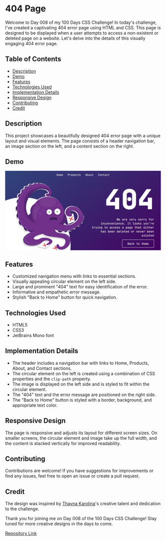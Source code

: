 # 404 Page

Welcome to Day 008 of my 100 Days CSS Challenge! In today's challenge, I've created a captivating 404 error page using HTML and CSS. This page is designed to be displayed when a user attempts to access a non-existent or deleted page on a website. Let's delve into the details of this visually engaging 404 error page.

## Table of Contents

- [Description](#description)
- [Demo](#demo)
- [Features](#features)
- [Technologies Used](#technologies-used)
- [Implementation Details](#implementation-details)
- [Responsive Design](#responsive-design)
- [Contributing](#contributing)
- [Credit](#credit)

## Description

This project showcases a beautifully designed 404 error page with a unique layout and visual elements. The page consists of a header navigation bar, an image section on the left, and a content section on the right.

## Demo

![Demo](./demo.png)

## Features

- Customized navigation menu with links to essential sections.
- Visually appealing circular element on the left side.
- Large and prominent "404" text for easy identification of the error.
- Informative and empathetic error message.
- Stylish "Back to Home" button for quick navigation.

## Technologies Used

- HTML5
- CSS3
- JetBrains Mono font

## Implementation Details

- The header includes a navigation bar with links to Home, Products, About, and Contact sections.
- The circular element on the left is created using a combination of CSS properties and the `clip-path` property.
- The image is displayed on the left side and is styled to fit within the circular element.
- The "404" text and the error message are positioned on the right side.
- The "Back to Home" button is styled with a border, background, and appropriate text color.

## Responsive Design

The page is responsive and adjusts its layout for different screen sizes. On smaller screens, the circular element and image take up the full width, and the content is stacked vertically for improved readability.

## Contributing

Contributions are welcome! If you have suggestions for improvements or find any issues, feel free to open an issue or create a pull request.

## Credit

The design was inspired by [Thayna Karolina](https://www.figma.com/community/file/1194461293213787838/Daily-UI-%23008---404-Page)'s creative talent and dedication to the challenge.


Thank you for joining me on Day 008 of the 100 Days CSS Challenge! Stay tuned for more creative designs in the days to come.

[Repository Link](https://github.com/Adhamxiii/100-days-css-challenge)

